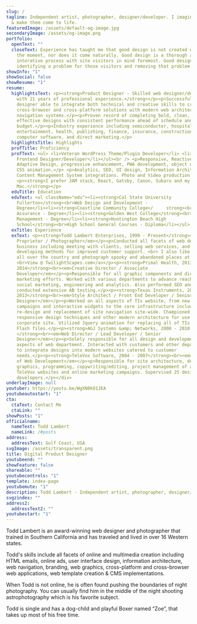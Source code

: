 ```yaml
---
slug: /
tagline: Independent artist, photographer, designer/developer. I imagine things
  & make them come to life.
featuredImage: /assets/default-og-image.jpg
secondaryImage: /assets/og-image.png
portfolio:
  openText: ""
  closeText: Experience has taught me that good design is not created on a spur of
    the moment, nor does it come naturally. Good design is a thorough and
    interative process with site visitors in mind foremost. Good design is
    identifying a problem for those visitors and removing that problem.
showInfo: "1"
showSocial: false
showResume: "1"
resume:
  highlightsText: <p><strong>Product Designer - Skilled web designer/developer
    with 21 years of professional experience.</strong></p><p>Successful product
    designer able to integrate both technical and creative skills to create
    cross-browser and cross-platform solutions with modern web architecture and
    navigation systems.</p><p>Proven record of completing bold, clean, and
    effective designs with consistent performance ahead of schedule and under
    budget.</p><p>Industry experience including semiconductor, hospitality,
    entertainment, health, publishing, finance, insurance, construction,
    computer software, and direct marketing.</p>
  highlightsTitle: Highlights
  profTitle: Proficiency
  profText: <ul> <li>Veteran WordPress Theme/Plugin Developer</li> <li>React JS
    Frontend Designer/Developer</li></ul><br /> <p>Responsive, Reactive,
    Adaptive Design, progressive enhancement, PWA development, object oriented
    CSS animation.</p> <p>Analytics, SEO, UI design, Information Architecture &
    Content Management System integrations. Photo and Video production.</p>
    <p><strong>I prefer JAM stack, React, Gatsby, Canon, Subaru and my
    Mac.</strong></p>
  eduTitle: Education
  eduText: <ul className="edu"><li><strong>Cal State University
    Fullerton</strong><br>Web Design and Development -
    Degree</li><li><strong>Coastline Community College</     strong><br>Quality
    Assurance - Degree</li><li><strong>Golden West College</strong><br>Business
    Management - Degree</li><li><strong>Huntington Beach High
    School</strong><br>High School General Courses - Diploma</li></ul>
  exTitle: Experience
  exText: <p><strong>Todd Lambert Enterprises, 1999 - Present</strong><br><em>Sole
    Proprietor / Photographer</em></p><p>Conducted all facets of web development
    business including meeting with clients, selling web services, and
    developing methods for improved customer support. <br> I also like to travel
    all over the country and photograph spooky and abandoned places at night.
    <br>View @ TwilightScapes.com</a></p><p><strong>Primal Health, 2013 -
    2014</strong><br><em>Creative Director / Associate
    Developer</em></p><p>Responsible for all graphic components and direct
    marketing efforts. Worked with various departments to advance reach through
    social marketing, engineering and analytics. Also performed SEO and
    conducted extensive AB testing.</p><p><strong>Texas Instruments, 2010 -
    2013</strong><br><em>Style Architect / Front End Developer / Senior UI
    Designer</em></p><p>Worked on all aspects of TIs website, from new ad
    campaigns and interactive widgets to the core infrastructure including a new
    re-design and replacement of site navigation site-wide. Championed
    responsive design techniques and other modern architecture for use on
    corporate site. Utilized Jquery animation for replacing all of TIs legacy
    Flash files.</p><p><strong>AGJ Systems &amp; Networks, 2008 - 2010
    </strong><br><em>Web Director / Lead Developer / Senior
    Designer</em></p><p>Solely responsible for all design and development
    aspects of web department. Interacted with customers and other departments
    to integrate designs into modern websites catered to customer
    needs.</p><p><strong>TeleVox Software, 2004 - 2007</strong><br><em>Director
    of Web Development</em></p><p>Responsible for site architecture, design,
    graphics, programming, copywriting/editing, project management of all
    TeleVox websites and online marketing campaigns. Supervised 25 designers and
    developers.</p></div>
underlayImage: null
youtuber: https://youtu.be/WgXN0kO1JEA
youtubeautostart: "1"
cta:
  ctaText: Contact Me
  ctaLink: ""
showPosts: "1"
officialname:
  nameText: Todd Lambert
  nameLink: /#posts
address:
  addressText: Gulf Coast, USA
svgImage: /assets/transparent.png
title: Digital Product Designer
youtubeend: ""
showFeature: false
shareable: ""
youtubecontrols: "1"
template: index-page
youtubemute: "1"
description: Todd Lambert - Independent artist, photographer, designer/developer
svgzindex: ""
address2:
  addressText2: ""
youtubestart: "1"
---
```



<div style=""><p>Todd Lambert is an award-winning web designer and photographer that trained in Southern California and has traveled and lived in over 16 Western states.</p><p>Todd's skills include all facets of online and multimedia creation including HTML emails, online ads, user interface design, information architecture, web navigation, branding, web graphics, cross-platform and cross-browser web applications, web template creation &amp; CMS implementations.</p><p>When Todd is not online, he is often found pushing the boundaries of night photography. You can usually find him in the middle of the night shooting astrophotography which is his favorite subject.</p><p>Todd is single and has a dog-child and playful Boxer named “Zoe”, that takes up most of his free time.</p></div>

<!-- <blockquote style=" text-align: left; border-radius: 12px;font-size: clamp(1.5rem, 1.4vw, 2.8rem); "><div style="padding: 2rem 10% 0px;">A plain text resume, also known as an ASCII resume, is a resume written in a plain text file format (.txt). This means it has no special formatting like colors, special lines or multiple columns.</div><div class="logofirst" style="text-align: right; margin: 2rem 30% 0px 0px; filter: none;"></div></blockquote> -->

<!-- /assets/samples/blue-edges.png -->

<!-- https://youtu.be/2_Noj7lS-tM -->